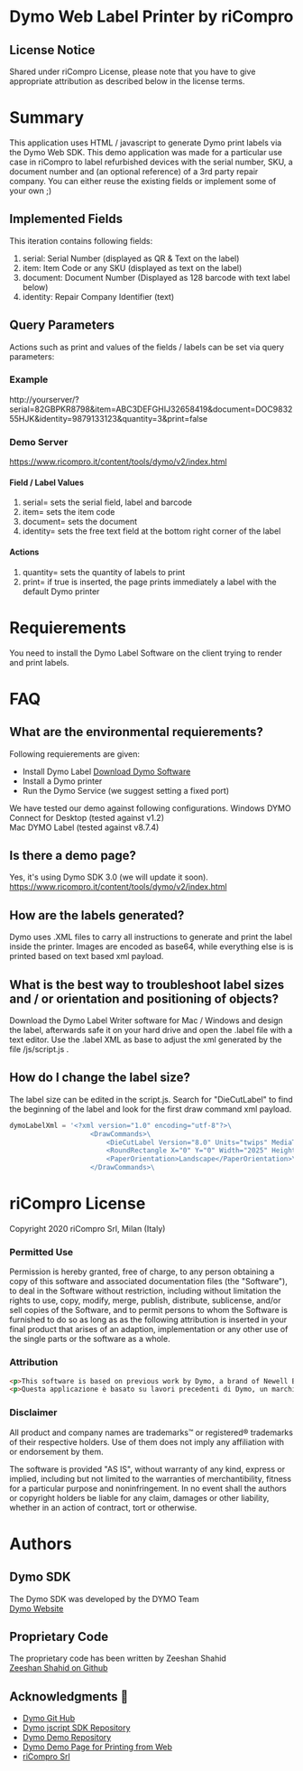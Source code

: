 # Dymo Web Label Printer by riCompro

## License Notice
Shared under riCompro License, please note that you have to give appropriate attribution as described below in the license terms.

# Summary
This application uses HTML / javascript to generate Dymo print labels via the Dymo Web SDK. This demo application was made for a particular use case in riCompro to label refurbished devices with the serial number, SKU, a document number and (an optional reference) of a 3rd party repair company. You can either reuse the existing fields or implement some of your own ;)

## Implemented Fields
This iteration contains following fields: 
1. serial: Serial Number (displayed as QR & Text on the label)
2. item: Item Code or any SKU (displayed as text on the label)
3. document: Document Number (Displayed as 128 barcode with text label below)
4. identity: Repair Company Identifier (text)

## Query Parameters
Actions such as print and values of the fields / labels can be set via query parameters:

### Example
http://yourserver/?serial=82GBPKR8798&item=ABC3DEFGHIJ32658419&document=DOC983255HJK&identity=9879133123&quantity=3&print=false

### Demo Server
https://www.ricompro.it/content/tools/dymo/v2/index.html

#### Field / Label Values 

1. serial=		sets the serial field, label and barcode
2. item=		sets the item code
3. document=	sets the document
4. identity=	sets the free text field at the bottom right corner of the label

#### Actions
1. quantity=	sets the quantity of labels to print
1. print=		if true is inserted, the page prints immediately a label with the default Dymo printer

# Requierements 

You need to install the Dymo Label Software on the client trying to render and print labels. 

# FAQ

## What are the environmental requierements?
Following requierements are given: 
* Install Dymo Label [Download Dymo Software](https://www.dymo.com/support?cfid=user-guide) 
* Install a Dymo printer
* Run the Dymo Service (we suggest setting a fixed port)

We have tested our demo against following configurations. 
Windows	DYMO Connect for Desktop (tested against v1.2)  
Mac		DYMO Label (tested against v8.7.4)  
  
 

## Is there a demo page?
Yes, it's using Dymo SDK 3.0 (we will update it soon). 
https://www.ricompro.it/content/tools/dymo/v2/index.html

## How are the labels generated?
Dymo uses .XML files to carry all instructions to generate and print the label inside the printer. Images are encoded as base64, while everything else is is printed based on text based xml payload.

## What is the best way to troubleshoot label sizes and / or orientation and positioning of objects?
Download the Dymo Label Writer software for Mac / Windows and design the label, afterwards safe it on your hard drive and open the .label file with a text editor. Use the .label XML as base to adjust the xml generated by the file /js/script.js . 

## How do I change the label size?
The label size can be edited in the script.js. Search for "DieCutLabel" to find the beginning of the label and look for the first draw command xml payload. 

```JavaScript
dymoLabelXml = '<?xml version="1.0" encoding="utf-8"?>\
                	<DrawCommands>\
                		<DieCutLabel Version="8.0" Units="twips" MediaType="Default">\
						<RoundRectangle X="0" Y="0" Width="2025" Height="5020" Rx="270" Ry="270"/>\
						<PaperOrientation>Landscape</PaperOrientation>\
                    </DrawCommands>\
```

# riCompro License

Copyright 2020 riCompro Srl, Milan (Italy)

### Permitted Use
Permission is hereby granted, free of charge, to any person obtaining a copy of this software and associated documentation files (the "Software"), to deal in the Software without restriction, including without limitation the rights to use, copy, modify, merge, publish, distribute, sublicense, and/or sell copies of the Software, and to permit persons to whom the Software is furnished to do so as long as as the following attribution is inserted in your final product that arises of an adaption, implementation or any other use of the single parts or the software as a whole.

### Attribution
```html
<p>This software is based on previous work by Dymo, a brand of Newell Brands Inc., and riCompro. <a href="https://www.ricompro.it/">riCompro buys and sells used and refurbished smartphones, iPhones and MacBook</a>.</p> 
<p>Questa applicazione è basato su lavori precedenti di Dymo, un marchio di Newell Brands Inc., e riCompro. <a href="https://www.ricompro.it/">riCompro acquista e vende smartphone, iPhone e MacBook usati e ricondizionati</a>.</p>
```

### Disclaimer
All product and company names are trademarks™ or registered® trademarks of their respective holders. Use of them does not imply any affiliation with or endorsement by them. 

The software is provided "AS IS", without warranty of any kind, express or implied, including but not limited to the warranties of merchantibility, fitness for a particular purpose and noninfringement. In no event shall the authors or copyright holders be liable for any claim, damages or other liability, whether in an action of contract, tort or otherwise. 

# Authors

## Dymo SDK
The Dymo SDK was developed by the DYMO Team  
[Dymo Website](http://www.dymo.com/en-US)

## Proprietary Code
The proprietary code has been written by Zeeshan Shahid  
[Zeeshan Shahid on Github](https://github.com/xee87)

## Acknowledgments 📢
*  [Dymo Git Hub](https://github.com/dymosoftware)
*  [Dymo jscript SDK Repository](https://github.com/dymosoftware/dymo-connect-framework)
*  [Dymo Demo Repository](https://github.com/dymosoftware/DCD-SDK-Sample)
*  [Dymo Demo Page for Printing from Web](https://s3.amazonaws.com/download.dymo.com/dymo/Software/JavaScript/VisitorManagement/VisitorManagement.html)
*  [riCompro Srl](https://www.ricompro.it/)
